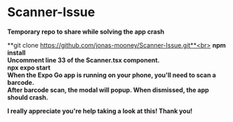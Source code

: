 # Scanner-Issue
**Temporary repo to share while solving the app crash**<br>

**git clone https://github.com/jonas-mooney/Scanner-Issue.git**<br>
**npm install**<br>
**Uncomment line 33 of the Scanner.tsx component.**<br>
**npx expo start**<br>
**When the Expo Go app is running on your phone, you'll need to scan a barcode.**<br>
**After barcode scan, the modal will popup. When dismissed, the app should crash.**<br>

**I really appreciate you're help taking a look at this! Thank you!**<br>
